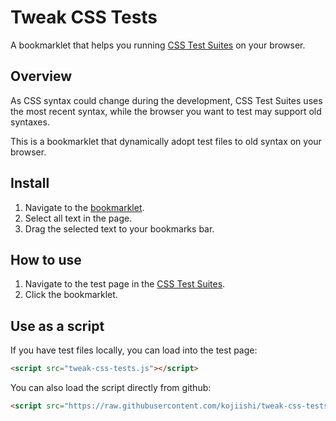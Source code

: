 Tweak CSS Tests
===============

A bookmarklet that helps you running [CSS Test Suites]
on your browser.

## Overview

As CSS syntax could change during the development,
CSS Test Suites uses the most recent syntax,
while the browser you want to test may support old syntaxes.

This is a bookmarklet that dynamically adopt test files
to old syntax on your browser.

## Install

1. Navigate to the [bookmarklet].
2. Select all text in the page.
3. Drag the selected text to your bookmarks bar.

## How to use

1. Navigate to the test page in the [CSS Test Suites].
2. Click the bookmarklet.

## Use as a script

If you have test files locally,
you can load into the test page:
```html
<script src="tweak-css-tests.js"></script>
```
You can also load the script
directly from github:
```html
<script src="https://raw.githubusercontent.com/kojiishi/tweak-css-tests/master/tweak-css-tests.js"></script>
```

[CSS Test Suites]: http://test.csswg.org/shepherd/
[bookmarklet]: https://raw.githubusercontent.com/kojiishi/tweak-css-tests/master/bookmarklet.js
